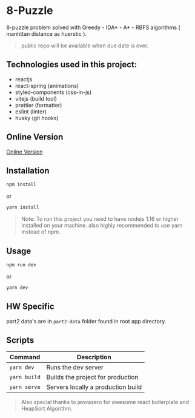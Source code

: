 # 8-Puzzle

8-puzzle problem solved with Greedy - IDA* - A* - RBFS algorithms ( manhttan distance as huerstic ).
>public repo will be available when due date is over.

## Technologies used in this project:

- reactjs
- react-spring (animations)
- styled-components (css-in-js)
- vitejs (build tool)
- prettier (formatter)
- eslint (linter)
- husky (git hooks)

## Online Version
<a target="_blank" href="https://8-puzzle-mjn.vercel.app">Online Version</a>

## Installation

```bash
npm install
```
or 
```bash
yarn install
```

> Note: To run this project you need to have nodejs 1.16 or higher installed on your machine.
> also highly recommended to use yarn instead of npm.

## Usage

```bash
npm run dev
```
or 
```bash
yarn dev
```

## HW Specific
part2 data's are in `part2-data` folder found in root app directory.

## Scripts

| Command      | Description                        |
| --           | --                                 |
| `yarn dev`   | Runs the dev server                |
| `yarn build` | Builds the project for production  |
| `yarn serve` | Servers locally a production build |


> Also special thanks to jeovazero for awesome react boilerplate and HeapSort Algorithm.
